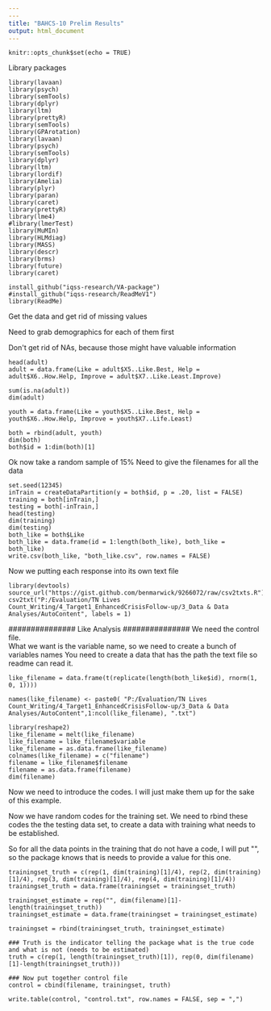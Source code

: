 ```yaml
---
---
title: "BAHCS-10 Prelim Results"
output: html_document
---
```


```{r setup, include=FALSE}
knitr::opts_chunk$set(echo = TRUE)
```
Library packages
```{r}
library(lavaan)
library(psych)
library(semTools)
library(dplyr)
library(ltm)
library(prettyR)
library(semTools)
library(GPArotation)
library(lavaan)
library(psych)
library(semTools)
library(dplyr)
library(ltm)
library(lordif)
library(Amelia)
library(plyr)
library(paran)
library(caret)
library(prettyR)
library(lme4)
#library(lmerTest)
library(MuMIn)
library(HLMdiag)
library(MASS)
library(descr)
library(brms)
library(future)
library(caret)

install_github("iqss-research/VA-package")
#install_github("iqss-research/ReadMeV1")
library(ReadMe)

```
Get the data and get rid of missing values

Need to grab demographics for each of them first

Don't get rid of NAs, because those might have valuable information
```{r}
head(adult)
adult = data.frame(Like = adult$X5..Like.Best, Help = adult$X6..How.Help, Improve = adult$X7..Like.Least.Improve)

sum(is.na(adult))
dim(adult)

youth = data.frame(Like = youth$X5..Like.Best, Help = youth$X6..How.Help, Improve = youth$X7..Life.Least)

both = rbind(adult, youth)
dim(both)
both$id = 1:dim(both)[1]
```
Ok now take a random sample of 15%
Need to give the filenames for all the data
```{r}
set.seed(12345)
inTrain = createDataPartition(y = both$id, p = .20, list = FALSE)
training = both[inTrain,]
testing = both[-inTrain,]
head(testing)
dim(training)
dim(testing)
both_like = both$Like
both_like = data.frame(id = 1:length(both_like), both_like = both_like)
write.csv(both_like, "both_like.csv", row.names = FALSE)
```
Now we putting each response into its own text file

```{r}
library(devtools)
source_url("https://gist.github.com/benmarwick/9266072/raw/csv2txts.R")
csv2txt("P:/Evaluation/TN Lives Count_Writing/4_Target1_EnhancedCrisisFollow-up/3_Data & Data Analyses/AutoContent", labels = 1)
```
############### 
Like Analysis
###############
We need the control file.  
What we want is the variable name, so we need to create a bunch of variables names
You need to create a data that has the path the text file so readme can read it.
```{r}
like_filename = data.frame(t(replicate(length(both_like$id), rnorm(1, 0, 1))))

names(like_filename) <- paste0( "P:/Evaluation/TN Lives Count_Writing/4_Target1_EnhancedCrisisFollow-up/3_Data & Data Analyses/AutoContent",1:ncol(like_filename), ".txt")

library(reshape2)
like_filename = melt(like_filename)
like_filename = like_filename$variable
like_filename = as.data.frame(like_filename)
colnames(like_filename) = c("filename")
filename = like_filename$filename
filename = as.data.frame(filename)
dim(filename)

```
Now we need to introduce the codes.  I will just make them up for the sake of this example.

Now we have random codes for the training set.  We need to rbind these codes the the testing data set, to create a data with training what needs to be established.

So for all the data points in the training that do not have a code, I will put "", so the package knows that is needs to provide a value for this one.
```{r}
trainingset_truth = c(rep(1, dim(training)[1]/4), rep(2, dim(training)[1]/4), rep(3, dim(training)[1]/4), rep(4, dim(training)[1]/4))
trainingset_truth = data.frame(trainingset = trainingset_truth)

trainingset_estimate = rep("", dim(filename)[1]-length(trainingset_truth))
trainingset_estimate = data.frame(trainingset = trainingset_estimate)

trainingset = rbind(trainingset_truth, trainingset_estimate)

### Truth is the indicator telling the package what is the true code and what is not (needs to be estimated)
truth = c(rep(1, length(trainingset_truth)[1]), rep(0, dim(filename)[1]-length(trainingset_truth)))

### Now put together control file
control = cbind(filename, trainingset, truth)

write.table(control, "control.txt", row.names = FALSE, sep = ",")

```



